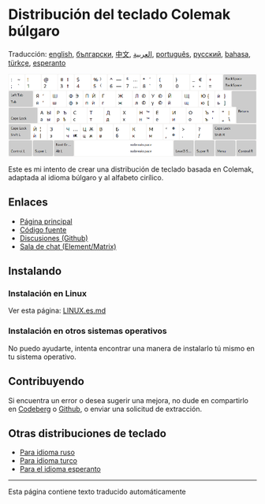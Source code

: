 # Distribución del teclado Colemak búlgaro

Traducción: [english](README.md), [български](README.bg.md), [中文](README.zh-CN.md), [العربية](README.ar.md), [português](README.pt.md), [русский](README.ru.md), [bahasa](README.id.md), [türkçe](README.tr.md), [esperanto](README.eo.md)

![Vista previa del Colemak búlgaro](./media/preview.png)

Este es mi intento de crear una distribución de teclado basada en Colemak, adaptada al idioma búlgaro y al alfabeto cirílico.

## Enlaces

* [Página principal](https://salif.github.io/colemak-bg/)
* [Código fuente](https://codeberg.org/salif/colemak-bg)
* [Discusiones (Github)](https://github.com/salif/colemak-bg/discussions)
* [Sala de chat (Element/Matrix)](https://matrix.to/#/#salif-colemak:mozilla.org)

## Instalando

### Instalación en Linux

Ver esta página: [LINUX.es.md](./LINUX.es.md)

### Instalación en otros sistemas operativos

No puedo ayudarte, intenta encontrar una manera de instalarlo tú mismo en tu sistema operativo.

## Contribuyendo

Si encuentra un error o desea sugerir una mejora, no dude en compartirlo en [Codeberg] o [Github], o enviar una solicitud de extracción.

[Github]: https://github.com/salif/colemak-bg/discussions
[Codeberg]: https://codeberg.org/salif/colemak-bg/issues

## Otras distribuciones de teclado

* [Para idioma ruso](https://salif.github.io/colemak-ru/)
* [Para idioma turco](https://salif.github.io/colemak-tr/)
* [Para el idioma esperanto](https://salif.github.io/colemak-eo/)

---

Esta página contiene texto traducido automáticamente
